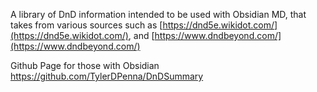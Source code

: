 A library of DnD information intended to be used with Obsidian MD, that takes from various sources such as [https://dnd5e.wikidot.com/](https://dnd5e.wikidot.com/), and [https://www.dndbeyond.com/](https://www.dndbeyond.com/)


Github Page for those with Obsidian
https://github.com/TylerDPenna/DnDSummary